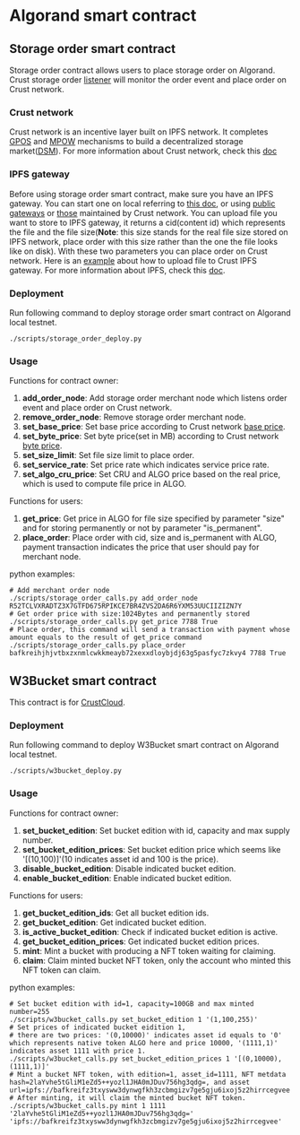 # Algorand smart contract

## Storage order smart contract

Storage order contract allows users to place storage order on Algorand. Crust storage order [listener](https://github.com/crustio/storage-contract-node) will monitor the order event and place order on Crust network.

### Crust network

Crust network is an incentive layer built on IPFS network. It completes [GPOS](https://wiki.crust.network/docs/en/crustOverview#gpos) and [MPOW](https://wiki.crust.network/docs/en/crustOverview#mpow) mechanisms to build a decentralized storage market([DSM](https://wiki.crust.network/docs/en/crustOverview#dsm)). For more information about Crust network, check this [doc](https://wiki.crust.network/en)

### IPFS gateway

Before using storage order smart contract, make sure you have an IPFS gateway. You can start one on local referring to [this doc](https://docs.ipfs.tech/install/ipfs-desktop/),
or using [public gateways](https://docs.ipfs.tech/concepts/ipfs-gateway/#gateway-providers) or [those](https://github.com/crustio/crust-apps/blob/041258d0aca109a8d5e24cdade0be351c3e57f73/packages/apps-config/src/ipfs-gateway-endpoints/index.ts) maintained by Crust network. You can upload file you want to store to IPFS gateway, it returns a cid(content id) which represents the file and the file size(**Note**: this size stands for the real file size stored on IPFS network, place order with this size rather than the one the file looks like on disk). With these two parameters you can place order on Crust network. Here is an [example](https://wiki.crust.network/docs/en/buildFileStoringWithGWDemo) about how to upload file to Crust IPFS gateway. For more information about IPFS, check this [doc](https://docs.ipfs.tech/).

### Deployment

Run following command to deploy storage order smart contract on Algorand local testnet.
```shell
./scripts/storage_order_deploy.py
```

### Usage

Functions for contract owner:
1. **add_order_node**: Add storage order merchant node which listens order event and place order on Crust network.
1. **remove_order_node**: Remove storage order merchant node.
1. **set_base_price**: Set base price according to Crust network [base price](https://crust.subscan.io/tools/storage_calculator).
1. **set_byte_price**: Set byte price(set in MB) according to Crust network [byte price](https://crust.subscan.io/tools/storage_calculator).
1. **set_size_limit**: Set file size limit to place order.
1. **set_service_rate**: Set price rate which indicates service price rate.
1. **set_algo_cru_price**: Set CRU and ALGO price based on the real price, which is used to compute file price in ALGO.

Functions for users:
1. **get_price**: Get price in ALGO for file size specified by parameter "size" and for storing permanently or not by parameter "is_permanent".
1. **place_order**: Place order with cid, size and is_permanent with ALGO, payment transaction indicates the price that user should pay for merchant node.

python examples:
```shell
# Add merchant order node
./scripts/storage_order_calls.py add_order_node R52TCLVXRADTZ3X7GTFD675RPIKCE7BR4ZVS2DA6R6YXM53UUCIIZIZN7Y
# Get order price with size:1024Bytes and permanently stored
./scripts/storage_order_calls.py get_price 7788 True
# Place order, this command will send a transaction with payment whose amount equals to the result of get_price command
./scripts/storage_order_calls.py place_order bafkreihjhjvtbxzxnmlcwkkmeayb72xexxdloybjdj63g5pasfyc7zkvy4 7788 True
```

## W3Bucket smart contract

This contract is for [CrustCloud](https://crustcloud.io/).

### Deployment

Run following command to deploy W3Bucket smart contract on Algorand local testnet.
```shell
./scripts/w3bucket_deploy.py
```

### Usage

Functions for contract owner:
1. **set_bucket_edition**: Set bucket edition with id, capacity and max supply number.
1. **set_bucket_edition_prices**: Set bucket edition price which seems like '[(10,100)]'(10 indicates asset id and 100 is the price).
1. **disable_bucket_edition**: Disable indicated bucket edition.
1. **enable_bucket_edition**: Enable indicated bucket edition.

Functions for users:
1. **get_bucket_edition_ids**: Get all bucket edition ids.
1. **get_bucket_edition**: Get indicated bucket edition.
1. **is_active_bucket_edition**: Check if indicated bucket edition is active.
1. **get_bucket_edition_prices**: Get indicated bucket edition prices.
1. **mint**: Mint a bucket with producing a NFT token waiting for claiming.
1. **claim**: Claim minted bucket NFT token, only the account who minted this NFT token can claim.

python examples:
```shell
# Set bucket edition with id=1, capacity=100GB and max minted number=255
./scripts/w3bucket_calls.py set_bucket_edition 1 '(1,100,255)' 
# Set prices of indicated bucket eidition 1,
# there are two prices: '(0,10000)' indicates asset id equals to '0' which represents native token ALGO here and price 10000, '(1111,1)' indicates asset 1111 with price 1.
./scripts/w3bucket_calls.py set_bucket_edition_prices 1 '[(0,10000),(1111,1)]'
# Mint a bucket NFT token, with edition=1, asset_id=1111, NFT metdata hash=2laYvhe5tGliM1eZd5++yozl1JHA0mJDuv756hg3qdg=, and asset url=ipfs://bafkreifz3txysww3dynwgfkh3zcbmgizv7ge5gju6ixoj5z2hirrcegvee
# After minting, it will claim the minted bucket NFT token.
./scripts/w3bucket_calls.py mint 1 1111 '2laYvhe5tGliM1eZd5++yozl1JHA0mJDuv756hg3qdg=' 'ipfs://bafkreifz3txysww3dynwgfkh3zcbmgizv7ge5gju6ixoj5z2hirrcegvee'
```
